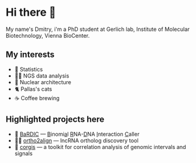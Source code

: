 # Hi there 👋

My name's Dmitry, i'm a PhD student at Gerlich lab, Institute of Molecular Biotechnology, Vienna BioCenter.

## My interests
- 🧮 Statistics
- 🧑‍💻 NGS data analysis
- 🧫 Nuclear architecture
- 🐈 Pallas's cats
- ☕ Coffee brewing

## Highlighted projects here
- 🧬 [BaRDIC](https://github.com/dmitrymyl/BaRDIC) &mdash; <ins>B</ins>inomi<ins>a</ins>l <ins>R</ins>NA-<ins>D</ins>NA <ins>I</ins>nteraction <ins>C</ins>aller
- 🧑‍💻 [ortho2align](https://github.com/dmitrymyl/ortho2align) &mdash; lncRNA ortholog discovery tool
- 🔢 [corgis](https://github.com/dmitrymyl/corgis) &mdash; a toolkit for correlation analysis of genomic intervals and signals
